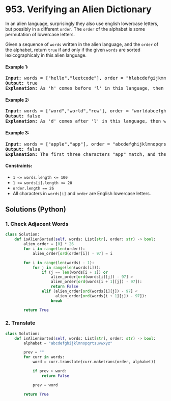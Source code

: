# 953. Verifying an Alien Dictionary
In an alien language, surprisingly they also use english lowercase letters, but possibly in a different ```order```. The ```order``` of the alphabet is some permutation of lowercase letters.

Given a sequence of ```words``` written in the alien language, and the ```order``` of the alphabet, return ```true``` if and only if the given ```words``` are sorted lexicographicaly in this alien language.

#### Example 1:
<pre>
<strong>Input:</strong> words = ["hello","leetcode"], order = "hlabcdefgijkmnopqrstuvwxyz"
<strong>Output:</strong> true
<strong>Explanation:</strong> As 'h' comes before 'l' in this language, then the sequence is sorted.
</pre>

#### Example 2:
<pre>
<strong>Input:</strong> words = ["word","world","row"], order = "worldabcefghijkmnpqstuvxyz"
<strong>Output:</strong> false
<strong>Explanation:</strong> As 'd' comes after 'l' in this language, then words[0] > words[1], hence the sequence is unsorted.
</pre>

#### Example 3:
<pre>
<strong>Input:</strong> words = ["apple","app"], order = "abcdefghijklmnopqrstuvwxyz"
<strong>Output:</strong> false
<strong>Explanation:</strong> The first three characters "app" match, and the second string is shorter (in size.) According to lexicographical rules "apple" > "app", because 'l' > '∅', where '∅' is defined as the blank character which is less than any other character (<a href="https://en.wikipedia.org/wiki/Lexicographical_order">More info</a>).
</pre>

#### Constraints:
* ```1 <= words.length <= 100```
* ```1 <= words[i].length <= 20```
* ```order.length == 26```
* All characters in ```words[i]``` and ```order``` are English lowercase letters.

## Solutions (Python)

### 1. Check Adjacent Words
```Python
class Solution:
    def isAlienSorted(self, words: List[str], order: str) -> bool:
        alien_order = [0] * 26
        for i in range(len(order)):
            alien_order[ord(order[i]) - 97] = i

        for i in range(len(words) - 1):
            for j in range(len(words[i])):
                if (j == len(words[i + 1]) or
                    alien_order[ord(words[i][j]) - 97] >
                    alien_order[ord(words[i + 1][j]) - 97]):
                    return False
                elif (alien_order[ord(words[i][j]) - 97] <
                      alien_order[ord(words[i + 1][j]) - 97]):
                    break

        return True
```

### 2. Translate
```Python
class Solution:
    def isAlienSorted(self, words: List[str], order: str) -> bool:
        alphabet = "abcdefghijklmnopqrtsuvwxyz"

        prev = ""
        for curr in words:
            word = curr.translate(curr.maketrans(order, alphabet))

            if prev > word:
                return False

            prev = word

        return True
```
